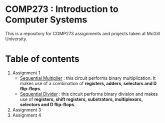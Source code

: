 # COMP273 : Introduction to Computer Systems
This is a repository for COMP273 assignments and projects taken at McGill University.

# Table of contents
1. Assignment 1
    * [Sequential Multiplier](Asgn1/SequentialMultiplier.circ) : this circuit performs binary multiplication. It makes use of a combination of __registers, adders, selectors and D flip-flops__.
    * [Sequential Divider](Asgn1/SequentialDivider.circ) : this circuit performs binary division and makes use of __registers, shift registers, substrators, multiplexors, selectors and D flip-flops__.
2. Assignment 3
3. Assignment 4
